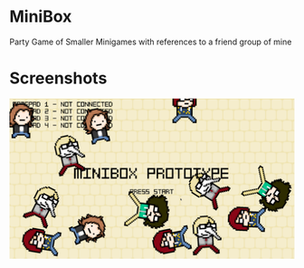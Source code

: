 # MiniBox
Party Game of Smaller Minigames with references to a friend group of mine

# Screenshots
![](https://github.com/IsaacShelton/MiniBox/raw/master/github/ss1.png)
